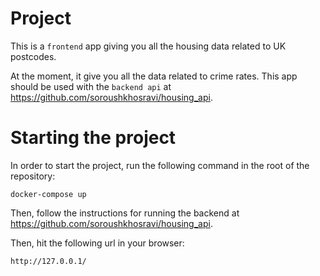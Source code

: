 # Project

This is a `frontend` app giving you all the housing data related to UK postcodes. 

At the moment, it give you all the data related to crime rates. This app should be used with the `backend api`
at https://github.com/soroushkhosravi/housing_api.

# Starting the project

In order to start the project, run the following command in the root of the repository:
```
docker-compose up
```

Then, follow the instructions for running the backend at https://github.com/soroushkhosravi/housing_api.

Then, hit the following url in your browser:
```
http://127.0.0.1/
```

